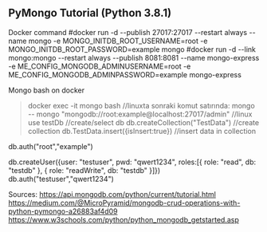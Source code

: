 ## PyMongo Tutorial (Python 3.8.1)

Docker command
#docker run -d --publish 27017:27017 --restart always --name mongo -e MONGO_INITDB_ROOT_USERNAME=root -e MONGO_INITDB_ROOT_PASSWORD=example mongo
#docker run -d --link mongo:mongo --restart always --publish 8081:8081 --name mongo-express -e ME_CONFIG_MONGODB_ADMINUSERNAME=root -e ME_CONFIG_MONGODB_ADMINPASSWORD=example mongo-express

Mongo bash on docker
> docker exec -it mongo bash //linuxta sonraki komut satırında: mongo
-- mongo "mongodb://root:example@localhost:27017/admin" //linux
 use testDb //create/select db
 db.createCollection("TestData") //create collection
 db.TestData.insert({isInsert:true}) //insert data in collection
 
 db.auth("root","example")
 
 db.createUser({user: "testuser", pwd: "qwert1234", roles:[{ role: "read", db: "testdb" }, { role: "readWrite", db: "testdb" }]})
 db.auth("testuser","qwert1234")

Sources: https://api.mongodb.com/python/current/tutorial.html
https://medium.com/@MicroPyramid/mongodb-crud-operations-with-python-pymongo-a26883af4d09
https://www.w3schools.com/python/python_mongodb_getstarted.asp
